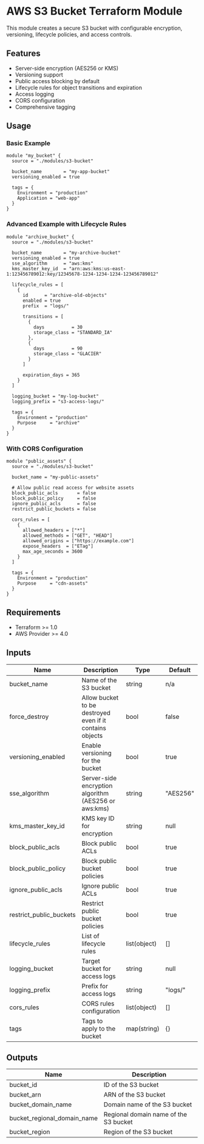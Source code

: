 # AWS S3 Bucket Terraform Module

This module creates a secure S3 bucket with configurable encryption, versioning, lifecycle policies, and access controls.

## Features

- Server-side encryption (AES256 or KMS)
- Versioning support
- Public access blocking by default
- Lifecycle rules for object transitions and expiration
- Access logging
- CORS configuration
- Comprehensive tagging

## Usage

### Basic Example

```hcl
module "my_bucket" {
  source = "./modules/s3-bucket"

  bucket_name        = "my-app-bucket"
  versioning_enabled = true
  
  tags = {
    Environment = "production"
    Application = "web-app"
  }
}
```

### Advanced Example with Lifecycle Rules

```hcl
module "archive_bucket" {
  source = "./modules/s3-bucket"

  bucket_name        = "my-archive-bucket"
  versioning_enabled = true
  sse_algorithm      = "aws:kms"
  kms_master_key_id  = "arn:aws:kms:us-east-1:123456789012:key/12345678-1234-1234-1234-123456789012"
  
  lifecycle_rules = [
    {
      id      = "archive-old-objects"
      enabled = true
      prefix  = "logs/"
      
      transitions = [
        {
          days          = 30
          storage_class = "STANDARD_IA"
        },
        {
          days          = 90
          storage_class = "GLACIER"
        }
      ]
      
      expiration_days = 365
    }
  ]
  
  logging_bucket = "my-log-bucket"
  logging_prefix = "s3-access-logs/"
  
  tags = {
    Environment = "production"
    Purpose     = "archive"
  }
}
```

### With CORS Configuration

```hcl
module "public_assets" {
  source = "./modules/s3-bucket"

  bucket_name = "my-public-assets"
  
  # Allow public read access for website assets
  block_public_acls       = false
  block_public_policy     = false
  ignore_public_acls      = false
  restrict_public_buckets = false
  
  cors_rules = [
    {
      allowed_headers = ["*"]
      allowed_methods = ["GET", "HEAD"]
      allowed_origins = ["https://example.com"]
      expose_headers  = ["ETag"]
      max_age_seconds = 3600
    }
  ]
  
  tags = {
    Environment = "production"
    Purpose     = "cdn-assets"
  }
}
```

## Requirements

- Terraform >= 1.0
- AWS Provider >= 4.0

## Inputs

| Name | Description | Type | Default | Required |
|------|-------------|------|---------|----------|
| bucket_name | Name of the S3 bucket | string | n/a | yes |
| force_destroy | Allow bucket to be destroyed even if it contains objects | bool | false | no |
| versioning_enabled | Enable versioning for the bucket | bool | true | no |
| sse_algorithm | Server-side encryption algorithm (AES256 or aws:kms) | string | "AES256" | no |
| kms_master_key_id | KMS key ID for encryption | string | null | no |
| block_public_acls | Block public ACLs | bool | true | no |
| block_public_policy | Block public bucket policies | bool | true | no |
| ignore_public_acls | Ignore public ACLs | bool | true | no |
| restrict_public_buckets | Restrict public bucket policies | bool | true | no |
| lifecycle_rules | List of lifecycle rules | list(object) | [] | no |
| logging_bucket | Target bucket for access logs | string | null | no |
| logging_prefix | Prefix for access logs | string | "logs/" | no |
| cors_rules | CORS rules configuration | list(object) | [] | no |
| tags | Tags to apply to the bucket | map(string) | {} | no |

## Outputs

| Name | Description |
|------|-------------|
| bucket_id | ID of the S3 bucket |
| bucket_arn | ARN of the S3 bucket |
| bucket_domain_name | Domain name of the S3 bucket |
| bucket_regional_domain_name | Regional domain name of the S3 bucket |
| bucket_region | Region of the S3 bucket |
